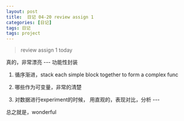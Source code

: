 ```yaml
---
layout: post
title:  日记 04-20 review assign 1
categories: [日记]
tags: 日记
tags: project
---
```


> review assign 1 today

真的，非常漂亮 --- 功能性封装

1. 循序渐进，stack each simple block together to form a complex func

2. 哪些作为可变量，非常的清楚

3. 对数据进行experiment的时候， 用直观的，表现对比，分析 ---

总之就是，wonderful